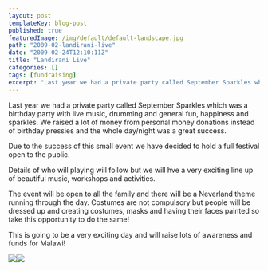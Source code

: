 ```yaml
---
layout: post
templateKey: blog-post
published: true
featuredImage: /img/default/default-landscape.jpg
path: "2009-02-landirani-live"
date: "2009-02-24T12:10:11Z"
title: "Landirani Live"
categories: []
tags: [fundraising]
excerpt: "Last year we had a private party called September Sparkles which was a birthday party with live mus..."
---
```


Last year we had a private party called September Sparkles which was a birthday party with live music, drumming and general fun, happiness and sparkles. We raised a lot of money from personal money donations instead of birthday pressies and the whole day/night was a great success.

Due to the success of this small event we have decided to hold a full festival open to the public.

Details of who will playing will follow but we will hve a very exciting line up of beautiful music, workshops and activities.

The event will be open to all the family and there will be a Neverland theme running through the day. Costumes are not compulsory but people will be dressed up and creating costumes, masks and having their faces painted so take this opportunity to do the same!

This is going to be a very exciting day and will raise lots of awareness and funds for Malawi!

![](https://www.landirani.org/image_library/news/thumb-100x100/49a40ee008bcbphotos_from_finding_neverland.jpg)![](https://www.landirani.org/image_library/news/thumb-100x100/49a40ed419cfafairies.jpg)
